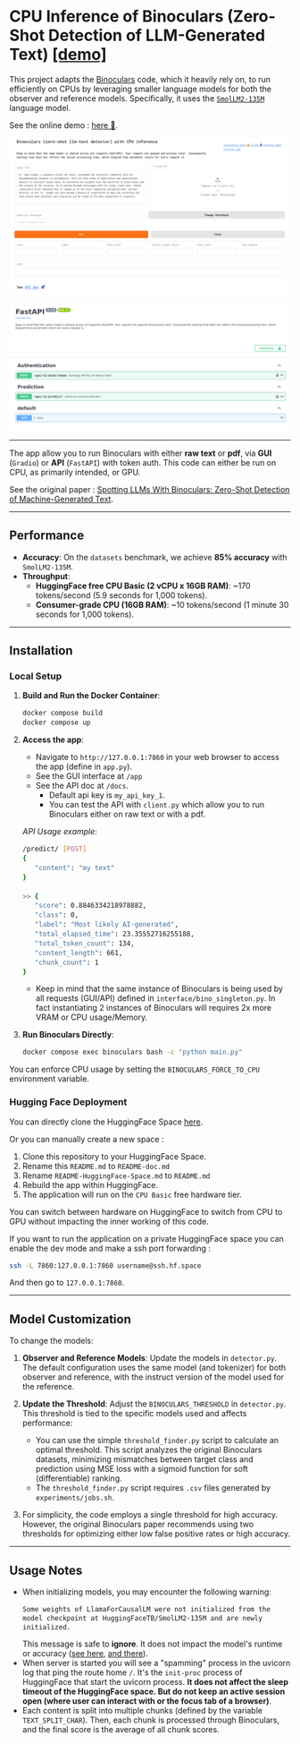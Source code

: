 # **CPU Inference of Binoculars (Zero-Shot Detection of LLM-Generated Text)** [[demo]](https://ben-weber-binoculars-cpu.hf.space/app)

This project adapts the [Binoculars](https://github.com/ahans30/Binoculars) code, which it heavily rely on, to run efficiently on CPUs by leveraging smaller language models for both the observer and reference models. Specifically, it uses the [`SmolLM2-135M`](https://huggingface.co/HuggingFaceTB/SmolLM2-135M) language model.

See the online demo : [here 🚀](https://ben-weber-binoculars-cpu.hf.space/app).

![Demo Interface](assets/gradio-interface.png)

![Demo API](assets/api_docs_interface.png)

---

The app allow you to run Binoculars with either **raw text** or **pdf**, via **GUI** (`Gradio`) or **API** (`FastAPI`) with token auth.
This code can either be run on CPU, as primarily intended, or GPU.

See the original paper : [Spotting LLMs With Binoculars: Zero-Shot Detection of Machine-Generated Text](https://arxiv.org/abs/2401.12070).

---

## **Performance**

- **Accuracy**: On the `datasets` benchmark, we achieve **85% accuracy** with `SmolLM2-135M`.
- **Throughput**:
  - **HuggingFace free CPU Basic (2 vCPU x 16GB RAM)**: ~170 tokens/second (5.9 seconds for 1,000 tokens).
  - **Consumer-grade CPU (16GB RAM)**: ~10 tokens/second (1 minute 30 seconds for 1,000 tokens).

---

## **Installation**

### **Local Setup**

1. **Build and Run the Docker Container**:
   ```bash
   docker compose build
   docker compose up
   ```

2. **Access the app**:
   - Navigate to `http://127.0.0.1:7860` in your web browser to access the app (define in `app.py`).
   - See the GUI interface at `/app`
   - See the API doc at `/docs`.
     - Default api key is `my_api_key_1`.
     - You can test the API with `client.py` which allow you to run Binoculars either on raw text or with a pdf.
  

   *API Usage example*:

   ```bash
   /predict/ [POST]
   {
      "content": "my text"
   }

   >> {
      "score": 0.8846334218978882,
      "class": 0,
      "label": "Most likely AI-generated",
      "total_elapsed_time": 23.35552716255188,
      "total_token_count": 134,
      "content_length": 661,
      "chunk_count": 1
   }
   ```
   - Keep in mind that the same instance of Binoculars is being used by all requests (GUI/API) defined in `interface/bino_singleton.py`. In fact instantiating 2 instances of Binoculars will requires 2x more VRAM or CPU usage/Memory.

3. **Run Binoculars Directly**:
   ```bash
   docker compose exec binoculars bash -c "python main.py"
   ```

  You can enforce CPU usage by setting the `BINOCULARS_FORCE_TO_CPU` environment variable.

### **Hugging Face Deployment**

You can directly clone the HuggingFace Space [here](https://huggingface.co/spaces/ben-weber/Binoculars-CPU).

Or you can manually create a new space :

1. Clone this repository to your HuggingFace Space.
2. Rename this `README.md` to `README-doc.md`
3. Rename `README-HuggingFace-Space.md` to `README.md`
4. Rebuild the app within HuggingFace.
5. The application will run on the `CPU Basic` free hardware tier.

You can switch between hardware on HuggingFace to switch from CPU to GPU without impacting the inner working of this code.

If you want to run the application on a private HuggingFace space you can enable the dev mode and make a ssh port forwarding :

```bash
ssh -L 7860:127.0.0.1:7860 username@ssh.hf.space
```

And then go to `127.0.0.1:7860`.

---

## **Model Customization**

To change the models:

1. **Observer and Reference Models**:
   Update the models in `detector.py`. The default configuration uses the same model (and tokenizer) for both observer and reference, with the instruct version of the model used for the reference.

2. **Update the Threshold**:
   Adjust the `BINOCULARS_THRESHOLD` in `detector.py`. This threshold is tied to the specific models used and affects performance:
   - You can use the simple `threshold_finder.py` script to calculate an optimal threshold. This script analyzes the original Binoculars datasets, minimizing mismatches between target class and prediction using MSE loss with a sigmoid function for soft (differentiable) ranking.
   - The `threshold_finder.py` script requires `.csv` files generated by `experiments/jobs.sh`.

3. For simplicity, the code employs a single threshold for high accuracy. However, the original Binoculars paper recommends using two thresholds for optimizing either low false positive rates or high accuracy.

---

## **Usage Notes**

- When initializing models, you may encounter the following warning:
  ```
  Some weights of LlamaForCausalLM were not initialized from the model checkpoint at HuggingFaceTB/SmolLM2-135M and are newly initialized.
  ```
  This message is safe to **ignore**. It does not impact the model's runtime or accuracy ([see here](https://huggingface.co/LeoLM/leo-hessianai-13b-chat/discussions/3), [and there](https://huggingface.co/codellama/CodeLlama-7b-hf/discussions/1)).
- When server is started you will see a "spamming" process in the uvicorn log that ping the route home `/`. It's the `init-proc` process of HuggingFace that start the uvicorn process. **It does not affect the sleep timeout of the HuggingFace space. But do not keep an active session open (where user can interact with or the focus tab of a browser)**.
- Each content is split into multiple chunks (defined by the variable `TEXT_SPLIT_CHAR`). Then, each chunk is processed through Binoculars, and the final score is the average of all chunk scores.
